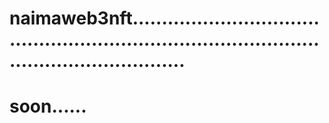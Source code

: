 # naimaweb3nft...................................................................................................................
# soon......
